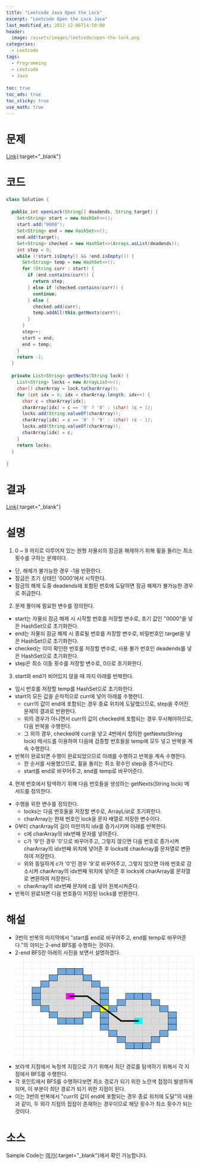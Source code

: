```yaml
---
title: "Leetcode Java Open the Lock"
excerpt: "Leetcode Open the Lock Java"
last_modified_at: 2022-12-06T14:50:00
header:
  image: /assets/images/leetcode/open-the-lock.png
categories:
  - Leetcode
tags:
  - Programming
  - Leetcode
  - Java

toc: true
toc_ads: true
toc_sticky: true
use_math: true
---
```

# 문제
[Link](https://leetcode.com/problems/open-the-lock){:target="_blank"}

# 코드
```java
class Solution {

  public int openLock(String[] deadends, String target) {
    Set<String> start = new HashSet<>();
    start.add("0000");
    Set<String> end = new HashSet<>();
    end.add(target);
    Set<String> checked = new HashSet<>(Arrays.asList(deadends));
    int step = 0;
    while (!start.isEmpty() && !end.isEmpty()) {
      Set<String> temp = new HashSet<>();
      for (String curr : start) {
        if (end.contains(curr)) {
          return step;
        } else if (checked.contains(curr)) {
          continue;
        } else {
          checked.add(curr);
          temp.addAll(this.getNexts(curr));
        }
      }
      step++;
      start = end;
      end = temp;
    }
    return -1;
  }

  private List<String> getNexts(String lock) {
    List<String> locks = new ArrayList<>();
    char[] charArray = lock.toCharArray();
    for (int idx = 0; idx < charArray.length; idx++) {
      char c = charArray[idx];
      charArray[idx] = c == '9' ? '0' : (char) (c + 1);
      locks.add(String.valueOf(charArray));
      charArray[idx] = c == '0' ? '9' : (char) (c - 1);
      locks.add(String.valueOf(charArray));
      charArray[idx] = c;
    }
    return locks;
  }

}
```

# 결과
[Link](https://leetcode.com/problems/open-the-lock/submissions/855412378/){:target="_blank"}

# 설명
1. 0 ~ 9 까지로 이루어져 있는 원형 자물쇠의 잠금을 해제하기 위해 휠을 돌리는 최소 횟수를 구하는 문제이다.
- 단, 해제가 불가능한 경우 -1을 반환한다.
- 잠금은 초기 상태인 '0000'에서 시작한다.
- 잠금의 해제 도중 deadends에 포함된 번호에 도달하면 잠금 해제가 불가능한 경우로 취급한다.

2. 문제 풀이에 필요한 변수를 정의한다.
- start는 자물쇠 잠금 해제 시 시작할 번호를 저장할 변수로, 초기 값인 "0000"을 넣은 HashSet으로 초기화한다.
- end는 자물쇠 잠금 해제 시 종료될 번호를 저장할 변수로, 비밀번호인 target을 넣은 HashSet으로 초기화한다.
- checked는 이미 확인한 번호를 저장할 변수로, 사용 불가 번호인 deadends를 넣은 HashSet으로 초기화한다.
- step은 최소 이동 횟수를 저장할 변수로, 0으로 초기화한다.

3. start와 end가 비어있지 않을 때 까지 아래를 반복한다.
- 임시 번호를 저장할 temp를 HashSet으로 초기화한다.
- start의 모든 값을 순차적으로 curr에 넣어 아래를 수행한다.
  - curr의 값이 end에 포함되는 경우 종료 위치에 도달했으므로, step을 주어진 문제의 결과로 반환한다.
  - 위의 경우가 아니면서 curr의 값이 checked에 포함되는 경우 무시해야하므로, 다음 반복을 수행한다.
  - 그 외의 경우, checked에 curr을 넣고 4번에서 정의한 getNexts(String lock) 메서드를 이용하여 다음에 검증할 번호들을 temp에 모두 넣고 반복을 계속 수행한다.
- 반복이 완료되면 수행이 완료되었으므로 아래를 수행하고 반복을 계속 수행한다.
  - 한 순서를 사용했으므로, 휠을 돌리는 최소 횟수인 step을 증가시킨다.
  - start를 end로 바꾸어주고, end를 temp로 바꾸어준다.

4. 현재 번호에서 탐색하기 위해 다음 번호들을 생성하는 getNexts(String lock) 메서드를 정의한다.
- 수행을 위한 변수를 정의한다.
  - locks는 다음 번호들을 저장할 변수로, ArrayList로 초기화한다.
  - charArray는 현재 번호인 lock을 문자 배열로 저장한 변수이다.
- 0부터 charArray의 길이 미만까지 idx를 증가시키며 아래를 반복한다.
  - c에 charArray의 idx번째 문자를 넣어준다.
  - c가 '9'인 경우 '0'으로 바꾸어주고, 그렇지 않으면 다음 번호로 증가시켜 charArray의 idx번째 위치에 넣어준 후 locks에 charArray를 문자열로 변환하여 저장한다.
  - 위와 동일하게 c가 '0'인 경우 '9'로 바꾸어주고, 그렇지 않으면 아래 번호로 감소시켜 charArray의 idx번째 위치에 넣어준 후 locks에 charArray를 문자열로 변환하여 저장한다.
  - charArray의 idx번째 문자에 c를 넣어 원복시켜준다.
- 반복이 완료되면 다음 번호들이 저장된 locks를 반환한다.

# 해설
- 3번의 반복의 마지막에서 "start를 end로 바꾸어주고, end를 temp로 바꾸어준다."의 의미는 2-end BFS를 수행하는 것이다.
- 2-end BFS란 아래의 사진을 보면서 설명하겠다.
![gcStructure](../../assets/images/leetcode/description/2-end-bfs.png)
- 보라색 지점에서 녹청색 지점으로 가기 위해서 최단 경로를 탐색하기 위해서 각 지점에서 BFS를 수행한다.
- 각 포인트에서 BFS를 수행하다보면 최소 경로가 되기 위한 노란색 접점이 발생하게 되며, 이 부분이 최단 경로가 되기 위한 지점이 된다.
- 이는 3번의 반복에서 "curr의 값이 end에 포함되는 경우 종료 위치에 도달"의 내용과 같이, 두 외각 지점의 접점이 존재하는 경우이므로 해당 횟수가 최소 횟수가 되는 것이다.

# 소스
Sample Code는 [여기](https://github.com/GracefulSoul/leetcode/blob/master/src/main/java/gracefulsoul/problems/OpenTheLock.java){:target="_blank"}에서 확인 가능합니다.